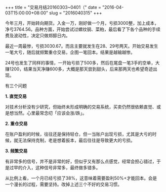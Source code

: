 +++
title = "交易月结20160303~0401（"
date = "2016-04-03T15:00:00+08:00"
slug = "2016040315"
+++

今年三月，开始转向期货。入金一万，刚好做一个月，亏损3000整，加上成本，净亏3764.56。品种方面，开始尝试过螺纹钢、菜粕，最后看了下各个品种的手续费及波动性，决定只做郑醇日内。

最近一周最惨，亏损3030.67。而且主要就发生在28、29号两天。开始交易发生一笔大亏，随后就频繁重仓交易，企图一笔回本。结果是越输越惨。

24号也发生了同样的事情，一开始亏损了500多，然后在尾盘一笔3手的空单，大赚1200，结果当天净赚600多，大概是那天尝到甜头，后来那两天也希望奇迹出现。

有三个问题

**1. 直觉交易**

对技术分析没有少研究，但始终未形成明确的交易系统，买卖仍然很依赖直觉、或是想当然。心里最常念叨「应该会涨/跌」。

**2. 重仓交易**

在账户盈利的时候，往往还是保持轻仓，但一当账户出现亏损，尤其是大亏的时候，就无法保持克制，老是想着扳本，最后往往是导致更大的亏损。

**3. 频繁交易**

有非常多的信号，并不是非常的好，但似乎又有那么点感觉，经常会担心错过，于是过早的介入，这种信号非常多，最终做多错多。

从比例上看，一个月已经亏损了38%，这意味着需要盈利50%+才能回本。会是一个漫长的过程，需要坚持。改掉上述三个不好的交易习惯。

